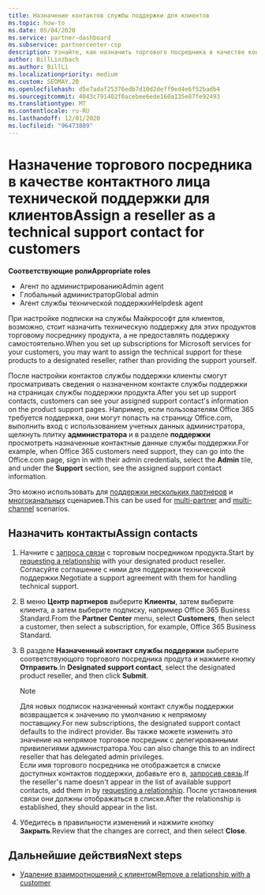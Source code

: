 ```yaml
---
title: Назначение контактов службы поддержки для клиентов
ms.topic: how-to
ms.date: 05/04/2020
ms.service: partner-dashboard
ms.subservice: partnercenter-csp
description: Узнайте, как назначить торгового посредника в качестве контактного лица технической поддержки для клиентов, имеющих подписки на службы Майкрософт.
author: BillLinzbach
ms.author: BillLi
ms.localizationpriority: medium
ms.custom: SEOMAY.20
ms.openlocfilehash: d5e7adaf25376edb7d10d2deff9ed4e6f52badb4
ms.sourcegitcommit: 4043c791402f0acebee6ede160a135e87fe92493
ms.translationtype: MT
ms.contentlocale: ru-RU
ms.lasthandoff: 12/01/2020
ms.locfileid: "96473889"
---
```

# <a name="assign-a-reseller-as-a-technical-support-contact-for-customers"></a><span data-ttu-id="65704-103">Назначение торгового посредника в качестве контактного лица технической поддержки для клиентов</span><span class="sxs-lookup"><span data-stu-id="65704-103">Assign a reseller as a technical support contact for customers</span></span>

<span data-ttu-id="65704-104">**Соответствующие роли**</span><span class="sxs-lookup"><span data-stu-id="65704-104">**Appropriate roles**</span></span>

- <span data-ttu-id="65704-105">Агент по администрированию</span><span class="sxs-lookup"><span data-stu-id="65704-105">Admin agent</span></span>
- <span data-ttu-id="65704-106">Глобальный администратор</span><span class="sxs-lookup"><span data-stu-id="65704-106">Global admin</span></span>
- <span data-ttu-id="65704-107">Агент службы технической поддержки</span><span class="sxs-lookup"><span data-stu-id="65704-107">Helpdesk agent</span></span>


<span data-ttu-id="65704-108">При настройке подписки на службы Майкрософт для клиентов, возможно, стоит назначить техническую поддержку для этих продуктов торговому посреднику продукта, а не предоставлять поддержку самостоятельно.</span><span class="sxs-lookup"><span data-stu-id="65704-108">When you set up subscriptions for Microsoft services for your customers, you may want to assign the technical support for these products to a designated reseller, rather than providing the support yourself.</span></span>

<span data-ttu-id="65704-109">После настройки контактов службы поддержки клиенты смогут просматривать сведения о назначенном контакте службы поддержки на страницах службы поддержки продукта.</span><span class="sxs-lookup"><span data-stu-id="65704-109">After you set up support contacts, customers can see your assigned support contact's information on the product support pages.</span></span> <span data-ttu-id="65704-110">Например, если пользователям Office 365 требуется поддержка, они могут попасть на страницу Office.com, выполнить вход с использованием учетных данных администратора, щелкнуть плитку **администратора** и в разделе **поддержки** просмотреть назначенные контактные данные службы поддержки.</span><span class="sxs-lookup"><span data-stu-id="65704-110">For example, when Office 365 customers need support, they can go into the Office.com page, sign in with their admin credentials, select the **Admin** tile, and under the **Support** section, see the assigned support contact information.</span></span>

<span data-ttu-id="65704-111">Это можно использовать для [поддержки нескольких партнеров](multipartner.md) и [многоканальных](multichannel.md) сценариев.</span><span class="sxs-lookup"><span data-stu-id="65704-111">This can be used for [multi-partner](multipartner.md) and [multi-channel](multichannel.md) scenarios.</span></span> 


## <a name="assign-contacts"></a><span data-ttu-id="65704-112">Назначить контакты</span><span class="sxs-lookup"><span data-stu-id="65704-112">Assign contacts</span></span>

1. <span data-ttu-id="65704-113">Начните с [запроса связи](request-a-relationship-with-a-customer.md) с торговым посредником продукта.</span><span class="sxs-lookup"><span data-stu-id="65704-113">Start by [requesting a relationship](request-a-relationship-with-a-customer.md) with your designated product reseller.</span></span> <span data-ttu-id="65704-114">Согласуйте соглашение с ними для поддержки технической поддержки.</span><span class="sxs-lookup"><span data-stu-id="65704-114">Negotiate a support agreement with them for handling technical support.</span></span>

2. <span data-ttu-id="65704-115">В меню **Центр партнеров** выберите **Клиенты**, затем выберите клиента, а затем выберите подписку, например Office 365 Business Standard.</span><span class="sxs-lookup"><span data-stu-id="65704-115">From the **Partner Center** menu, select **Customers**, then select a customer, then select a subscription, for example, Office 365 Business Standard.</span></span>

3. <span data-ttu-id="65704-116">В разделе **Назначенный контакт службы поддержки** выберите соответствующого торгового посредника продута и нажмите кнопку **Отправить**.</span><span class="sxs-lookup"><span data-stu-id="65704-116">In  **Designated support contact**, select the designated product reseller, and then click **Submit**.</span></span> 

      >[!NOTE]  
      ><span data-ttu-id="65704-117">Для новых подписок назначенный контакт службы поддержки возвращается к значению по умолчанию к непрямому поставщику.</span><span class="sxs-lookup"><span data-stu-id="65704-117">For new subscriptions, the designated support contact defaults to the indirect provider.</span></span> <span data-ttu-id="65704-118">Вы также можете изменить это значение на непрямое торговое посредник с делегированными привилегиями администратора.</span><span class="sxs-lookup"><span data-stu-id="65704-118">You can also change this to an indirect reseller that has delegated admin privileges.</span></span>    
    ><span data-ttu-id="65704-119">Если имя торгового посредника не отображается в списке доступных контактов поддержки, добавьте его в, [запросив связь](request-a-relationship-with-a-customer.md).</span><span class="sxs-lookup"><span data-stu-id="65704-119">If the reseller's name doesn't appear in the list of available support contacts, add them in by [requesting a relationship](request-a-relationship-with-a-customer.md).</span></span> <span data-ttu-id="65704-120">После установления связи они должны отображаться в списке.</span><span class="sxs-lookup"><span data-stu-id="65704-120">After the relationship is established, they should appear in the list.</span></span>  

4. <span data-ttu-id="65704-121">Убедитесь в правильности изменений и нажмите кнопку **Закрыть**.</span><span class="sxs-lookup"><span data-stu-id="65704-121">Review that the changes are correct, and then select **Close**.</span></span>

## <a name="next-steps"></a><span data-ttu-id="65704-122">Дальнейшие действия</span><span class="sxs-lookup"><span data-stu-id="65704-122">Next steps</span></span>

- [<span data-ttu-id="65704-123">Удаление взаимоотношений с клиентом</span><span class="sxs-lookup"><span data-stu-id="65704-123">Remove a relationship with a customer</span></span>](remove-a-relationship.md)